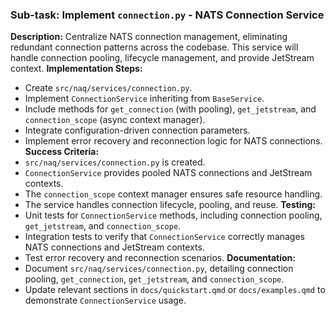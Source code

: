 ### Sub-task: Implement `connection.py` - NATS Connection Service
**Description:** Centralize NATS connection management, eliminating redundant connection patterns across the codebase. This service will handle connection pooling, lifecycle management, and provide JetStream context.
**Implementation Steps:**
- Create `src/naq/services/connection.py`.
- Implement `ConnectionService` inheriting from `BaseService`.
- Include methods for `get_connection` (with pooling), `get_jetstream`, and `connection_scope` (async context manager).
- Integrate configuration-driven connection parameters.
- Implement error recovery and reconnection logic for NATS connections.
**Success Criteria:**
- `src/naq/services/connection.py` is created.
- `ConnectionService` provides pooled NATS connections and JetStream contexts.
- The `connection_scope` context manager ensures safe resource handling.
- The service handles connection lifecycle, pooling, and reuse.
**Testing:**
- Unit tests for `ConnectionService` methods, including connection pooling, `get_jetstream`, and `connection_scope`.
- Integration tests to verify that `ConnectionService` correctly manages NATS connections and JetStream contexts.
- Test error recovery and reconnection scenarios.
**Documentation:**
- Document `src/naq/services/connection.py`, detailing connection pooling, `get_connection`, `get_jetstream`, and `connection_scope`.
- Update relevant sections in `docs/quickstart.qmd` or `docs/examples.qmd` to demonstrate `ConnectionService` usage.